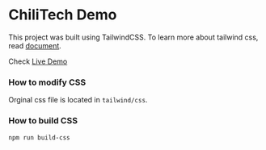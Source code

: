 # ChiliTech Demo

This project was built using TailwindCSS. To learn more about tailwind css, read [document](https://tailwindcss.com/docs).

Check [Live Demo](https://chili-tech.netlify.app/#)
### How to modify CSS
Orginal css file is located in `tailwind/css`.

### How to build CSS
```
npm run build-css
```

